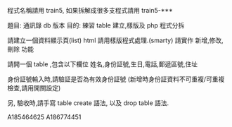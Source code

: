 
程式名稱請用 train5,
如果拆解成很多支程式請用 train5-***

題目: 通訊錄 db 版本
目的: 練習 table 建立,樣版及 php 程式分拆

請建立一個資料顯示頁(list)
html 請用樣版程式處理.(smarty)
請實作 新增,修改,刪除 功能

請開一個 table ,包含以下欄位
姓名,身份証號,生日,電話,郵遞區號,住址

身份証號輸入時,請驗証是否為有效身份証號
(新增時身份証資料不可重複/可重複檢查,請用開關設定)

另,
驗收時,請手寫 table create 語法,
以及 drop table 語法.




A185464625
A186774451


